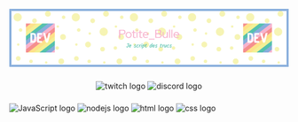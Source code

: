 ![Header](https://raw.githubusercontent.com/bashx00/images/main/github-header-potite_bulle.png)

###

<div align="center">
  <img src="https://img.shields.io/static/v1?message=Twitch&logo=twitch&label=&color=9146FF&logoColor=white&labelColor=&style=for-the-badge" height="35" alt="twitch logo"/>
  <img src="https://img.shields.io/static/v1?message=Discord&logo=discord&label=&color=7289DA&logoColor=white&labelColor=&style=for-the-badge" height="35" alt="discord logo"/>

</div>

###

<div align="left">
<img src="https://img.shields.io/static/v1?message=Javascript&logo=Js&label=&color=f7f711&logoColor=white&labelColor=&style=for-the-badge" height="35" alt="JavaScript logo"/>
<img src="https://img.shields.io/static/v1?message=nodejs&logo=nodejs&label=&color=41a64c&logoColor=white&labelColor=&style=for-the-badge" height="35" alt="nodejs logo"/>
<img src="https://img.shields.io/static/v1?message=html&logo=html&label=&color=e08b28&logoColor=white&labelColor=&style=for-the-badge" height="35" alt="html logo"/>
<img src="https://img.shields.io/static/v1?message=css&logo=css&label=&color=23c3eb&logoColor=white&labelColor=&style=for-the-badge" height="35" alt="css logo"/>
</div>


###